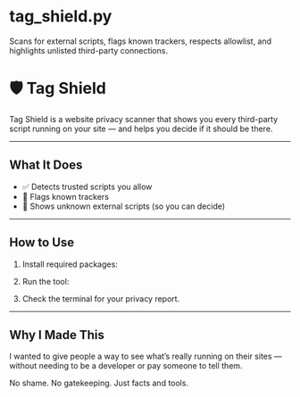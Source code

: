 # tag_shield.py
Scans for external scripts, flags known trackers, respects allowlist, and highlights unlisted third-party connections.
# 🛡️ Tag Shield

Tag Shield is a website privacy scanner that shows you every third-party script running on your site — and helps you decide if it should be there.

---

## What It Does

- ✅ Detects trusted scripts you allow
- 🚩 Flags known trackers
- 🤔 Shows unknown external scripts (so you can decide)

---

## How to Use

1. Install required packages:

2. Run the tool:

3. Check the terminal for your privacy report.

---

## Why I Made This

I wanted to give people a way to see what’s really running on their sites — without needing to be a developer or pay someone to tell them.

No shame. No gatekeeping. Just facts and tools.
